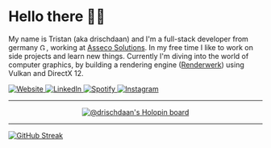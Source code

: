 <h1 align="left">Hello there 👋🏼</h1>

My name is Tristan (aka drischdaan) and I'm a full-stack developer from germany <img src="https://upload.wikimedia.org/wikipedia/commons/b/ba/Flag_of_Germany.svg" title="Germany" alt="Germany" width="13" height="13"/>, working at <a href="https://www.assecosolutions.com/en/">Asseco Solutions</a>. In my free time I like to work on side projects and learn new things. Currently I'm diving into the world of computer graphics, by building a rendering engine (<a href="https://github.com/Backyard-Studios/Renderwerk">Renderwerk</a>) using Vulkan and DirectX 12.

<div>
  <a href="https://drischdaan.dev/">
    <img alt="Website" src="https://img.shields.io/badge/-drischdaan.dev-0A0A0A?style=flat-square&logo=googlechrome&logoColor=white&labelColor=%230A0A0A">
  </a>
  <a href="https://www.linkedin.com/in/tristan-zieger/">
    <img alt="LinkedIn" src="https://img.shields.io/badge/-%40tristan--zieger-0A66C2?style=flat-square&logo=linkedin&logoColor=white&color=0A66C2">
  </a>
  <a href="https://open.spotify.com/user/wqqh06uhneiz0mm94aqsgzhte">
    <img alt="Spotify" src="https://img.shields.io/badge/-%40drischdaan-1ED760?style=flat-square&logo=spotify&logoColor=1DB954&labelColor=white">
  </a>
  <a href="https://www.instagram.com/drischdaan/">
    <img alt="Instagram" src="https://img.shields.io/badge/-%40drischdaan-E4405F?style=flat-square&logo=instagram&logoColor=E4405F&labelColor=white">
  </a>
</div>

---

<p align="center">
  <a href="https://holopin.io/@drischdaan">
    <img src="https://holopin.me/drischdaan?" alt="@drischdaan's Holopin board"/>
  </a>
</p>

---

[![GitHub Streak](https://streak-stats.demolab.com?user=Drischdaan&theme=transparent&hide_border=true&border_radius=0)](https://git.io/streak-stats)

<!-- https://simpleicons.org/ -->
